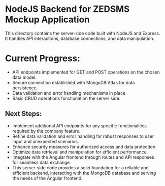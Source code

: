 
# NodeJS Backend for ZEDSMS Mockup Application
This directory contains the server-side code built with NodeJS and Express. It handles API interactions, database connections, and data manipulation.

# Current Progress:
- API endpoints implemented for GET and POST operations on the chosen data model.
- Secure connection established with MongoDB Atlas for data persistence.
- Data validation and error handling mechanisms in place.
- Basic CRUD operations functional on the server side.

## Next Steps:
- Implement additional API endpoints for any specific functionalities required by the company feature.
- Refine data validation and error handling for robust responses to user input and unexpected scenarios.
- Enhance security measures for authorized access and data protection.
- Optimize data retrieval and manipulation for efficient performance.
- Integrate with the Angular frontend through routes and API responses for seamless data exchange.
- This server-side code provides a solid foundation for a reliable and efficient backend, interacting with the MongoDB database and serving the needs of the Angular frontend.


